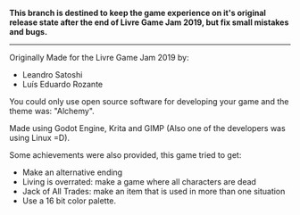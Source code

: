 **This branch is destined to keep the game experience on it's original release state after the end of Livre Game Jam 2019, but fix small mistakes and bugs.**

---

Originally Made for the Livre Game Jam 2019 by:

* Leandro Satoshi
* Luís Eduardo Rozante

You could only use open source software for developing your game and the theme was: "Alchemy".

Made using Godot Engine, Krita and GIMP (Also one of the developers was using Linux =D).

Some achievements were also provided, this game tried to get:

* Make an alternative ending
* Living is overrated: make a game where all characters are dead
* Jack of All Trades: make an item that is used in more than one situation
* Use a 16 bit color palette.
